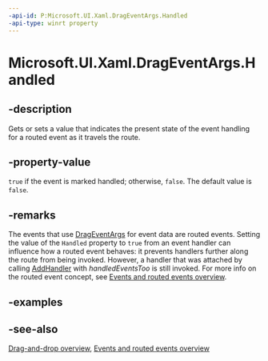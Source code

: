```yaml
---
-api-id: P:Microsoft.UI.Xaml.DragEventArgs.Handled
-api-type: winrt property
---
```


<!-- Property syntax
public bool Handled { get;  set; }
-->

# Microsoft.UI.Xaml.DragEventArgs.Handled

## -description

Gets or sets a value that indicates the present state of the event handling for a routed event as it travels the route.

## -property-value

`true` if the event is marked handled; otherwise, `false`. The default value is `false`.

## -remarks

The events that use [DragEventArgs](drageventargs.md) for event data are routed events. Setting the value of the `Handled` property to `true` from an event handler can influence how a routed event behaves: it prevents handlers further along the route from being invoked. However, a handler that was attached by calling [AddHandler](uielement_addhandler_1350394113.md) with *handledEventsToo* is still invoked. For more info on the routed event concept, see [Events and routed events overview](/windows/uwp/xaml-platform/events-and-routed-events-overview).

## -examples

## -see-also

[Drag-and-drop overview](/windows/apps/design/input/drag-and-drop), [Events and routed events overview](/windows/uwp/xaml-platform/events-and-routed-events-overview)
